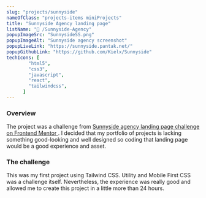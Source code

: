 ```yaml
---
slug: "projects/sunnyside"
nameOfClass: "projects-items miniProjects"
title: "Sunnyside Agency landing page"
listName: "🍒 /Sunnyside-Agency"
popupImageSrc: "SunnysideSS.png"
popupImageAlt: "Sunnyside agency screenshot"
popupLiveLink: "https://sunnyside.pantak.net/"
popupGithubLink: "https://github.com/Kielx/Sunnyside"
techIcons: [
        "html5",
        "css3",
        "javascript",
        "react",
        "tailwindcss",
      ]
---
```


### Overview

The project was a challenge from <a href="https://www.frontendmentor.io/challenges/sunnyside-agency-landing-page-7yVs3B6ef" target="_blank" rel="noopener"><span>Sunnyside agency landing page challenge on Frontend Mentor</span> </a>.
I decided that my portfolio of projects is lacking something good-looking and well designed so coding that landing page would be a good experience and asset.

### The challenge

This was my first project using Tailwind CSS. Utility and Mobile First CSS was a challenge itself. Nevertheless, the experience was really good and allowed me to create this project in a little more than 24 hours.
